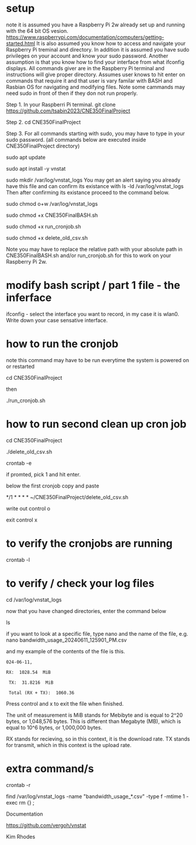 # setup

note it is assumed you have a Raspberry Pi 2w already set up and running with the 64 bit OS vesion.
https://www.raspberrypi.com/documentation/computers/getting-started.html
It is also assumed you know how to access and navigate your Raspberry Pi treminal and directory.
In addition it is assumed you have sudo privileges on your account and know your sudo password.
Another assumption is that you know how to find your interface from what ifconfig displays.
All commands giver are in the Raspberry Pi terminal and instructions will give proper directory.
Assumes user knows to hit enter on commands that require it and that user is vary familar with BASH and Rasbian OS for navigating and modifying files. 
Note some cammands may need sudo in front of then if they don not run properly. 

Step 1. In your Raspberri Pi terminal.
git clone https://github.com/tsabin2023/CNE350FinalProject

Step 2.
cd CNE350FinalProject

Step 3. For all commands starting with sudo, you may have to type in your sudo password.
(all commands below are executed inside CNE350FinalProject directory)

sudo apt update

sudo apt install -y vnstat

sudo mkdir /var/log/vnstat_logs
You may get an alert saying you already have this file and can confirm its existance with 
ls -ld /var/log/vnstat_logs
Then after confirming its existance proceed to the command below. 

sudo chmod o+w /var/log/vnstat_logs

sudo chmod +x CNE350FinalBASH.sh

sudo chmod +x run_cronjob.sh

sudo chmod +x delete_old_csv.sh

Note you may have to replace the relative path with your absolute path in CNE350FinalBASH.sh and/or run_cronjob.sh for this to work on your Raspberry Pi 2w. 


# modify bash script / part 1 file - the inferface

ifconfig - select the interface you want to record, in my case it is wlan0. Write down your case sensative interface.


# how to run the cronjob

note this command may have to be run everytime the system is powered on or restarted

cd CNE350FinalProject

then

./run_cronjob.sh

# how to run second clean up cron job

cd CNE350FinalProject

./delete_old_csv.sh

crontab -e

if promted, pick 1 and hit enter. 

below the first cronjob copy and paste

*/1 * * * * ~/CNE350FinalProject/delete_old_csv.sh

write out control o

exit control x

# to verify the cronjobs are running

crontab -l


# to verify / check your log files

cd /var/log/vnstat_logs

now that you have changed directories, enter the command below 

ls

if you want to look at a specific file, type nano and the name of the file, e.g. nano bandwidth_usage_20240611_125901_PM.csv

and my example of the contents of the file is this.

```
024-06-11,

RX:  1028.54  MiB

 TX:  31.8216  MiB

 Total (RX + TX):  1060.36
```

Press control and x to exit the file when finished. 

The unit of measurement is MiB stands for Mebibyte and is equal to 2^20 bytes, or 1,048,576 bytes. This is different than Megabyte (MB), which is equal to 10^6 bytes, or 1,000,000 bytes.

RX stands for recieving, so in this context, it is the download rate.
TX stands for transmit, which in this context is the upload rate. 

# extra command/s

crontab -r

find /var/log/vnstat_logs -name "bandwidth_usage_*.csv" -type f -mtime 1 -exec rm {} \;


Documentation 

https://github.com/vergoh/vnstat

Kim Rhodes
